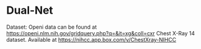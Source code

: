 # Dual-Net
Dataset:
Openi data can be found at https://openi.nlm.nih.gov/gridquery.php?q=&it=xg&coll=cxr
Chest X-Ray 14 dataset. Available at https://nihcc.app.box.com/v/ChestXray-NIHCC
